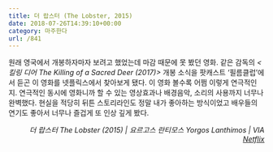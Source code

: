 ```yaml
---
title: 더 랍스터 (The Lobster, 2015)
date: 2018-07-26T14:39:10+00:00
category: 마주한다
url: /841
---
```


원래 영국에서 개봉하자마자 보려고 했었는데 마감 때문에 못 봤던 영화. 같은 감독의 _<킬링 디어 The Killing of a Sacred Deer (2017)>_ 개봉 소식을 팟캐스트 &#8216;필름클럽&#8217;에서 듣곤 이 영화를 넷플릭스에서 찾아보게 됐다. 이 영화 볼수록 어쩜 이렇게 연극적인지. 연극적인 동시에 영화니까 할 수 있는 영상효과나 배경음악, 소리의 사용까지 너무나 완벽했다. 현실을 적당히 뒤튼 스토리라인도 정말 내가 좋아하는 방식이었고 배우들의 연기도 좋아서 너무나 즐겁게 또 인상 깊게 봤다.

<p style="text-align:right">
  <em>더 랍스터 The Lobster (2015) | 요르고스 란티모스 Yorgos Lanthimos</em><em>&nbsp;| VIA <a href="http://netflix.com" target="_blank" rel="noreferrer noopener">Netflix</a></em>
</p>
